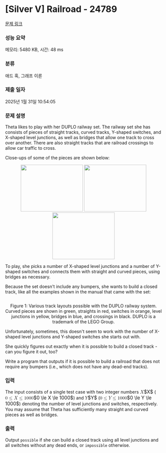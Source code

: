 # [Silver V] Railroad - 24789 

[문제 링크](https://www.acmicpc.net/problem/24789) 

### 성능 요약

메모리: 5480 KB, 시간: 48 ms

### 분류

애드 혹, 그래프 이론

### 제출 일자

2025년 1월 31일 10:54:05

### 문제 설명

<p>Theta likes to play with her DUPLO railway set. The railway set she has consists of pieces of straight tracks, curved tracks, Y-shaped switches, and X-shaped level junctions, as well as bridges that allow one track to cross over another.  There are also straight tracks that are railroad crossings to allow car traffic to cross.</p>

<p>Close-ups of some of the pieces are shown below:</p>

<p style="text-align: center;"><img alt="" src="https://upload.acmicpc.net/0ad8a0d0-505c-4b68-ab46-b0af36cac393/-/preview/" style="width: 200px; height: 150px;"> <img alt="" src="https://upload.acmicpc.net/6e27e13c-8257-4c11-a83f-2825a4d3d2dd/-/preview/" style="width: 200px; height: 150px;"> <img alt="" src="https://upload.acmicpc.net/86e4afa3-090d-4669-8d10-b9eca453a83f/-/preview/" style="width: 200px; height: 150px;"></p>

<p>To play, she picks a number of X-shaped level junctions and a number of Y-shaped switches and connects them with straight and curved pieces, using bridges as necessary.</p>

<p>Because the set doesn't include any bumpers, she wants to build a closed track, like all the examples shown in the manual that came with the set:</p>

<p style="text-align: center;"><img alt="" src="https://upload.acmicpc.net/259ef401-f156-4f8b-a7c1-bc37cb488205/-/preview/"></p>

<p style="text-align: center;">Figure 1: Various track layouts possible with the DUPLO railway system. Curved pieces are shown in green, straights in red, switches in orange, level junctions in yellow, bridges in blue, and crossings in black. DUPLO is a trademark of the LEGO Group.</p>

<p>Unfortunately, sometimes, this doesn't seem to work with the number of X-shaped level junctions and Y-shaped switches she starts out with.</p>

<p>She quickly figures out exactly when it is possible to build a closed track - can you figure it out, too?</p>

<p>Write a program that outputs if it is possible to build a railroad that does not require any bumpers (i.e., which does not have any dead-end tracks).</p>

### 입력 

 <p>The input consists of a single test case with two integer numbers <mjx-container class="MathJax" jax="CHTML" style="font-size: 109%; position: relative;"><mjx-math class="MJX-TEX" aria-hidden="true"><mjx-mi class="mjx-i"><mjx-c class="mjx-c1D44B TEX-I"></mjx-c></mjx-mi></mjx-math><mjx-assistive-mml unselectable="on" display="inline"><math xmlns="http://www.w3.org/1998/Math/MathML"><mi>X</mi></math></mjx-assistive-mml><span aria-hidden="true" class="no-mathjax mjx-copytext">$X$</span></mjx-container> (<mjx-container class="MathJax" jax="CHTML" style="font-size: 109%; position: relative;"><mjx-math class="MJX-TEX" aria-hidden="true"><mjx-mn class="mjx-n"><mjx-c class="mjx-c30"></mjx-c></mjx-mn><mjx-mo class="mjx-n" space="4"><mjx-c class="mjx-c2264"></mjx-c></mjx-mo><mjx-mi class="mjx-i" space="4"><mjx-c class="mjx-c1D44B TEX-I"></mjx-c></mjx-mi><mjx-mo class="mjx-n" space="4"><mjx-c class="mjx-c2264"></mjx-c></mjx-mo><mjx-mn class="mjx-n" space="4"><mjx-c class="mjx-c31"></mjx-c><mjx-c class="mjx-c30"></mjx-c><mjx-c class="mjx-c30"></mjx-c><mjx-c class="mjx-c30"></mjx-c></mjx-mn></mjx-math><mjx-assistive-mml unselectable="on" display="inline"><math xmlns="http://www.w3.org/1998/Math/MathML"><mn>0</mn><mo>≤</mo><mi>X</mi><mo>≤</mo><mn>1000</mn></math></mjx-assistive-mml><span aria-hidden="true" class="no-mathjax mjx-copytext">$0 \le X \le 1000$</span></mjx-container>) and <mjx-container class="MathJax" jax="CHTML" style="font-size: 109%; position: relative;"><mjx-math class="MJX-TEX" aria-hidden="true"><mjx-mi class="mjx-i"><mjx-c class="mjx-c1D44C TEX-I"></mjx-c></mjx-mi></mjx-math><mjx-assistive-mml unselectable="on" display="inline"><math xmlns="http://www.w3.org/1998/Math/MathML"><mi>Y</mi></math></mjx-assistive-mml><span aria-hidden="true" class="no-mathjax mjx-copytext">$Y$</span></mjx-container> (<mjx-container class="MathJax" jax="CHTML" style="font-size: 109%; position: relative;"><mjx-math class="MJX-TEX" aria-hidden="true"><mjx-mn class="mjx-n"><mjx-c class="mjx-c30"></mjx-c></mjx-mn><mjx-mo class="mjx-n" space="4"><mjx-c class="mjx-c2264"></mjx-c></mjx-mo><mjx-mi class="mjx-i" space="4"><mjx-c class="mjx-c1D44C TEX-I"></mjx-c></mjx-mi><mjx-mo class="mjx-n" space="4"><mjx-c class="mjx-c2264"></mjx-c></mjx-mo><mjx-mn class="mjx-n" space="4"><mjx-c class="mjx-c31"></mjx-c><mjx-c class="mjx-c30"></mjx-c><mjx-c class="mjx-c30"></mjx-c><mjx-c class="mjx-c30"></mjx-c></mjx-mn></mjx-math><mjx-assistive-mml unselectable="on" display="inline"><math xmlns="http://www.w3.org/1998/Math/MathML"><mn>0</mn><mo>≤</mo><mi>Y</mi><mo>≤</mo><mn>1000</mn></math></mjx-assistive-mml><span aria-hidden="true" class="no-mathjax mjx-copytext">$0 \le Y \le 1000$</span></mjx-container>) denoting the number of level junctions and switches, respectively. You may assume that Theta has sufficiently many straight and curved pieces as well as bridges.</p>

### 출력 

 <p>Output <code>possible</code> if she can build a closed track using all level junctions and all switches without any dead ends, or <code>impossible</code> otherwise.</p>

